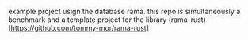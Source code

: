 example project usign the database rama. this repo is simultaneously a benchmark and a template project for the library (rama-rust)[https://github.com/tommy-mor/rama-rust] 

